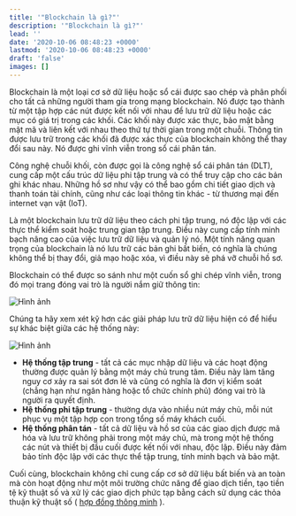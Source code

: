```yaml
---
title: '"Blockchain là gì?"'
description: '"Blockchain là gì?"'
lead: ''
date: '2020-10-06 08:48:23 +0000'
lastmod: '2020-10-06 08:48:23 +0000'
draft: 'false'
images: []
---
```


Blockchain là một loại cơ sở dữ liệu hoặc sổ cái được sao chép và phân phối cho tất cả những người tham gia trong mạng blockchain. Nó được tạo thành từ một tập hợp các nút được kết nối với nhau để lưu trữ dữ liệu hoặc các mục có giá trị trong các khối. Các khối này được xác thực, bảo mật bằng mật mã và liên kết với nhau theo thứ tự thời gian trong một chuỗi. Thông tin được lưu trữ trong các khối đã được xác thực của blockchain không thể thay đổi sau này. Nó được ghi vĩnh viễn trong sổ cái phân tán.

Công nghệ chuỗi khối, còn được gọi là công nghệ sổ cái phân tán (DLT), cung cấp một cấu trúc dữ liệu phi tập trung và có thể truy cập cho các bản ghi khác nhau. Những hồ sơ như vậy có thể bao gồm chi tiết giao dịch và thanh toán tài chính, cũng như các loại thông tin khác - từ thương mại đến internet vạn vật (IoT).

Là một blockchain lưu trữ dữ liệu theo cách phi tập trung, nó độc lập với các thực thể kiểm soát hoặc trung gian tập trung. Điều này cung cấp tính minh bạch nâng cao của việc lưu trữ dữ liệu và quản lý nó. Một tính năng quan trọng của blockchain là nó lưu trữ các bản ghi bất biến, có nghĩa là chúng không thể bị thay đổi, giả mạo hoặc xóa, vì điều này sẽ phá vỡ chuỗi hồ sơ.

Blockchain có thể được so sánh như một cuốn sổ ghi chép vĩnh viễn, trong đó mọi trang đóng vai trò là người nắm giữ thông tin:

![Hình ảnh](https://docs.cardano.org/static/0b358d89620c07b343bb489ab8a8710d/a6d66/chain-of-blocks.png)

Chúng ta hãy xem xét kỹ hơn các giải pháp lưu trữ dữ liệu hiện có để hiểu sự khác biệt giữa các hệ thống này:

![Hình ảnh](https://docs.cardano.org/static/25c7d46ceb2f1309034fde322a48974b/29114/data-storage.png)

- **Hệ thống tập trung** - tất cả các mục nhập dữ liệu và các hoạt động thường được quản lý bằng một máy chủ trung tâm. Điều này làm tăng nguy cơ xảy ra sai sót đơn lẻ và cũng có nghĩa là đơn vị kiểm soát (chẳng hạn như ngân hàng hoặc tổ chức chính phủ) đóng vai trò là người ra quyết định.
- **Hệ thống phi tập trung** - thường dựa vào nhiều nút máy chủ, mỗi nút phục vụ một tập hợp con trong tổng số máy khách cuối.
- **Hệ thống phân tán** - tất cả dữ liệu và hồ sơ của các giao dịch được mã hóa và lưu trữ không phải trong một máy chủ, mà trong một hệ thống các nút và thiết bị đầu cuối được kết nối với nhau, độc lập. Điều này đảm bảo tính độc lập với các thực thể tập trung, tính minh bạch và bảo mật.

Cuối cùng, blockchain không chỉ cung cấp cơ sở dữ liệu bất biến và an toàn mà còn hoạt động như một môi trường chức năng để giao dịch tiền, tạo tiền tệ kỹ thuật số và xử lý các giao dịch phức tạp bằng cách sử dụng các thỏa thuận kỹ thuật số ( [hợp đồng thông minh](https://docs.cardano.org/new-to-cardano/what-is-a-smart-contract) ).

